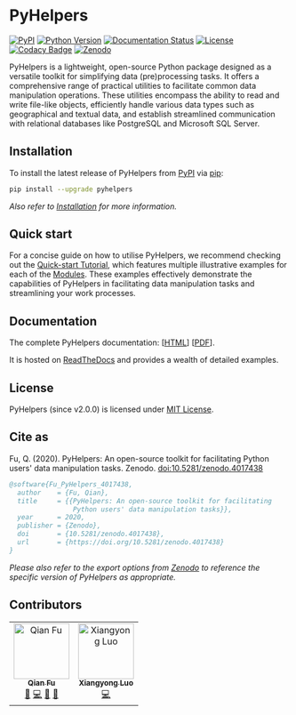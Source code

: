 # PyHelpers

[![PyPI](https://img.shields.io/pypi/v/pyhelpers)](https://pypi.org/project/pyhelpers/)
[![Python Version](https://img.shields.io/pypi/pyversions/pyhelpers)](https://docs.python.org/3/) 
[![Documentation Status](https://readthedocs.org/projects/pyhelpers/badge/?version=latest)](https://pyhelpers.readthedocs.io/en/latest/?badge=latest)
[![License](https://img.shields.io/pypi/l/pyhelpers)](https://github.com/mikeqfu/pyhelpers/blob/master/LICENSE)
[![Codacy Badge](https://app.codacy.com/project/badge/Grade/c3ed8571c494450da12cb0c4d3c8c7e9)](https://app.codacy.com/gh/mikeqfu/pyhelpers/dashboard?utm_source=gh&utm_medium=referral&utm_content=&utm_campaign=Badge_grade)
[![Zenodo](https://zenodo.org/badge/173177909.svg)](https://zenodo.org/badge/latestdoi/173177909)

PyHelpers is a lightweight, open-source Python package designed as a versatile toolkit for simplifying data (pre)processing tasks. It offers a comprehensive range of practical utilities to facilitate common data manipulation operations. These utilities encompass the ability to read and write file-like objects, efficiently handle various data types such as geographical and textual data, and establish streamlined communication with relational databases like PostgreSQL and Microsoft SQL Server.

## Installation

To install the latest release of PyHelpers from [PyPI](https://pypi.org/project/pyhelpers/) via [pip](https://pip.pypa.io/en/stable/cli/pip/):

```bash
pip install --upgrade pyhelpers
```

*Also refer to [Installation](https://pyhelpers.readthedocs.io/en/latest/installation.html) for more information.* 

## Quick start

For a concise guide on how to utilise PyHelpers, we recommend checking out the [Quick-start Tutorial](https://pyhelpers.readthedocs.io/en/latest/quick-start.html), which features multiple illustrative examples for each of the [Modules](https://pyhelpers.readthedocs.io/en/latest/modules.html). These examples effectively demonstrate the capabilities of PyHelpers in facilitating data manipulation tasks and streamlining your work processes.

## Documentation

The complete PyHelpers documentation: [[HTML](https://pyhelpers.readthedocs.io/en/latest/)\] \[[PDF](https://pyhelpers.readthedocs.io/_/downloads/en/latest/pdf/)]. 

It is hosted on [ReadTheDocs](https://readthedocs.org/projects/pyhelpers/) and provides a wealth of detailed examples.

## License

PyHelpers (since v2.0.0) is licensed under [MIT License](https://github.com/mikeqfu/pyhelpers/blob/master/LICENSE).

## Cite as

Fu, Q. (2020). PyHelpers: An open-source toolkit for facilitating Python users' data manipulation tasks. Zenodo. [doi:10.5281/zenodo.4017438](https://doi.org/10.5281/zenodo.4017438)

```bibtex
@software{Fu_PyHelpers_4017438,
  author    = {Fu, Qian},
  title     = {{PyHelpers: An open-source toolkit for facilitating
                Python users' data manipulation tasks}},
  year      = 2020,
  publisher = {Zenodo},
  doi       = {10.5281/zenodo.4017438},
  url       = {https://doi.org/10.5281/zenodo.4017438}
}
```

*Please also refer to the export options from [Zenodo](https://zenodo.org/search?page=1&size=20&q=conceptrecid:%224017438%22&sort=-version&all_versions=True) to reference the specific version of PyHelpers as appropriate.*

## Contributors

<!--suppress HtmlDeprecatedAttribute -->
<table>
  <tbody>
    <tr>
      <td align="center">
        <a href="https://github.com/mikeqfu" target="_blank"><img src="https://avatars.githubusercontent.com/u/1729711?v=4?s=100" width="100px;" alt="Qian Fu"/><br><sub><b>Qian Fu</b></sub></a><br>
        <a href="https://github.com/mikeqfu/pyhelpers" target="_blank" title="Seeding">🌱</a>
        <a href="https://github.com/mikeqfu/pyhelpers/commits?author=mikeqfu" target="_blank" title="Code">💻</a>
        <a href="https://github.com/mikeqfu/pyhelpers/tree/master/tests" target="_blank" title="Tests">🧪</a>
        <a href="https://pyhelpers.readthedocs.io/en/latest/" target="_blank" title="Documentation">📖</a>
      </td>
      <td align="center">
        <a href="https://github.com/xyluo25" target="_blank"><img src="https://avatars.githubusercontent.com/u/36498464?v=4?s=100" width="100px;" alt="Xiangyong Luo"/><br><sub><b>Xiangyong Luo</b></sub></a><br>
        <a href="https://github.com/mikeqfu/pyhelpers/commits?author=xyluo25" target="_blank" title="Code">💻</a>
      </td>
  </tbody>
</table>
